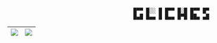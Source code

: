 
                                                    
                                            █▀▀ █░░ █ █▀▀ █░█ █▀▀ █▀  
                                            █▄█ █▄▄ █ █▄▄ █▀█ ██▄ ▄█

<img src="https://github-readme-stats.vercel.app/api/top-langs/?username=nishu-murmu&layout=compact&show_icons=true&theme=gruvbox&langs_count=8&hide_border=true" />|<a src="https://github.com/nishu-murmu/github-readme-stats"><img src="https://github-readme-stats.vercel.app/api?username=nishu-murmu&show_icons=true&theme=gruvbox&hide_border=true"></a>
|--------------|-------------|
